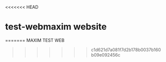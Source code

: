 <<<<<<< HEAD
# test-webmaxim website
=======
MAXIM TEST WEB
>>>>>>> c1d621d7a081f7d2b178b0037b160b09e092456c

